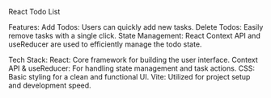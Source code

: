 React Todo List

Features:
Add Todos: Users can quickly add new tasks.
Delete Todos: Easily remove tasks with a single click.
State Management: React Context API and useReducer are used to efficiently manage the todo state.
<br/>

Tech Stack:
React: Core framework for building the user interface.
Context API & useReducer: For handling state management and task actions.
CSS: Basic styling for a clean and functional UI.
Vite: Utilized for project setup and development speed.
